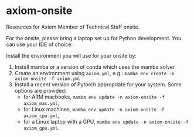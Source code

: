 # axiom-onsite
Resources for Axiom Member of Technical Staff onsite.

For the onsite, please bring a laptop set up for Python development. You can use your IDE of choice.

Install the environment you will use for your onsite by:
1. Install mamba or a version of conda which uses the mamba solver
2. Create an environment using `axiom.yml`, e.g.: `mamba env create -n axiom-onsite -f axiom.yml`
3. Install a recent version of Pytorch appropriate for your system. Some options are provided:
    - for ARM macbooks, `mamba env update -n axiom-onsite -f axiom_mac.yml`,
    - for Linux machines, `mamba env update -n axiom-onsite -f axiom_cpu.yml`,
    - for a Linux laptop with a GPU, `mamba env update -n axiom-onsite -f axiom_gpu.yml`.

